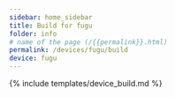 ```yaml
---
sidebar: home_sidebar
title: Build for fugu
folder: info
# name of the page (/{{permalink}}.html)
permalink: /devices/fugu/build
device: fugu
---
```

{% include templates/device_build.md %}

